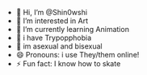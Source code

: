 - 👋 Hi, I’m @Shin0wshi
- 👀 I’m interested in Art
- 🌱 I’m currently learning Animation
- 📰 i have Trypopphobia
- 🪼 im asexual and bisexual
- 😄 Pronouns: i use They/them online!
- ⚡ Fun fact: I know how to skate

<!---
Shin0wshi/Shin0wshi is a ✨ special ✨ repository because its `README.md` (this file) appears on your GitHub profile.
You can click the Preview link to take a look at your changes.
--->
